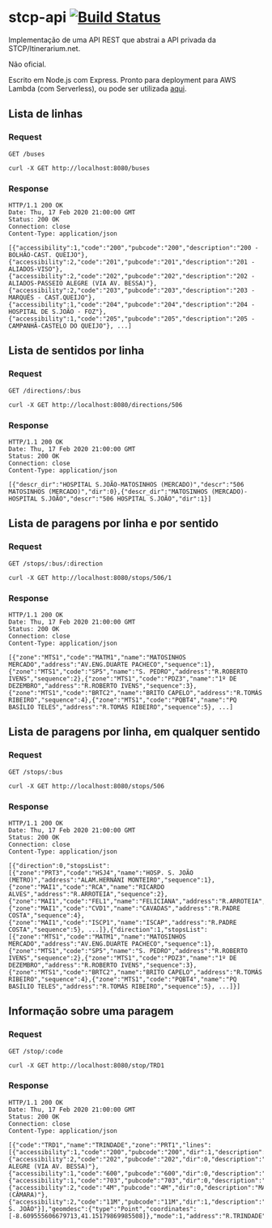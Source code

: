 # stcp-api [![Build Status](https://travis-ci.org/randrade23/stcp-api.svg?branch=master)](https://travis-ci.org/randrade23/stcp-api)

Implementação de uma API REST que abstrai a API privada da STCP/Itinerarium.net.

Não oficial.

Escrito em Node.js com Express. Pronto para deployment para AWS Lambda (com Serverless), ou pode ser utilizada [aqui](https://u0og7d9x62.execute-api.us-east-1.amazonaws.com/prod/).

## Lista de linhas

### Request

`GET /buses`

    curl -X GET http://localhost:8080/buses

### Response

    HTTP/1.1 200 OK
    Date: Thu, 17 Feb 2020 21:00:00 GMT
    Status: 200 OK
    Connection: close
    Content-Type: application/json

    [{"accessibility":1,"code":"200","pubcode":"200","description":"200 - BOLHÃO-CAST. QUEIJO"},{"accessibility":2,"code":"201","pubcode":"201","description":"201 - ALIADOS-VISO"},{"accessibility":2,"code":"202","pubcode":"202","description":"202 - ALIADOS-PASSEIO ALEGRE (VIA AV. BESSA)"},{"accessibility":2,"code":"203","pubcode":"203","description":"203 - MARQUÊS - CAST.QUEIJO"},{"accessibility":1,"code":"204","pubcode":"204","description":"204 - HOSPITAL DE S.JOÃO - FOZ"},{"accessibility":1,"code":"205","pubcode":"205","description":"205 - CAMPANHÃ-CASTELO DO QUEIJO"}, ...]

## Lista de sentidos por linha

### Request

`GET /directions/:bus`

    curl -X GET http://localhost:8080/directions/506

### Response

    HTTP/1.1 200 OK
    Date: Thu, 17 Feb 2020 21:00:00 GMT
    Status: 200 OK
    Connection: close
    Content-Type: application/json

    [{"descr_dir":"HOSPITAL S.JOÃO-MATOSINHOS (MERCADO)","descr":"506 MATOSINHOS (MERCADO)","dir":0},{"descr_dir":"MATOSINHOS (MERCADO)-HOSPITAL S.JOÃO","descr":"506 HOSPITAL S.JOÃO","dir":1}]

## Lista de paragens por linha e por sentido

### Request

`GET /stops/:bus/:direction`

    curl -X GET http://localhost:8080/stops/506/1

### Response

    HTTP/1.1 200 OK
    Date: Thu, 17 Feb 2020 21:00:00 GMT
    Status: 200 OK
    Connection: close
    Content-Type: application/json

    [{"zone":"MTS1","code":"MATM1","name":"MATOSINHOS MERCADO","address":"AV.ENG.DUARTE PACHECO","sequence":1},{"zone":"MTS1","code":"SP5","name":"S. PEDRO","address":"R.ROBERTO IVENS","sequence":2},{"zone":"MTS1","code":"PDZ3","name":"1º DE DEZEMBRO","address":"R.ROBERTO IVENS","sequence":3},{"zone":"MTS1","code":"BRTC2","name":"BRITO CAPELO","address":"R.TOMÁS RIBEIRO","sequence":4},{"zone":"MTS1","code":"PQBT4","name":"PQ BASÍLIO TELES","address":"R.TOMÁS RIBEIRO","sequence":5}, ...]

## Lista de paragens por linha, em qualquer sentido

### Request

`GET /stops/:bus`

    curl -X GET http://localhost:8080/stops/506

### Response

    HTTP/1.1 200 OK
    Date: Thu, 17 Feb 2020 21:00:00 GMT
    Status: 200 OK
    Connection: close
    Content-Type: application/json

    [{"direction":0,"stopsList":[{"zone":"PRT3","code":"HSJ4","name":"HOSP. S. JOÃO (METRO)","address":"ALAM.HERNÂNI MONTEIRO","sequence":1},{"zone":"MAI1","code":"RCA","name":"RICARDO ALVES","address":"R.ARROTEIA","sequence":2},{"zone":"MAI1","code":"FEL1","name":"FELICIANA","address":"R.ARROTEIA","sequence":3},{"zone":"MAI1","code":"CVD1","name":"CAVADAS","address":"R.PADRE COSTA","sequence":4},{"zone":"MAI1","code":"ISCP1","name":"ISCAP","address":"R.PADRE COSTA","sequence":5}, ...]},{"direction":1,"stopsList":[{"zone":"MTS1","code":"MATM1","name":"MATOSINHOS MERCADO","address":"AV.ENG.DUARTE PACHECO","sequence":1},{"zone":"MTS1","code":"SP5","name":"S. PEDRO","address":"R.ROBERTO IVENS","sequence":2},{"zone":"MTS1","code":"PDZ3","name":"1º DE DEZEMBRO","address":"R.ROBERTO IVENS","sequence":3},{"zone":"MTS1","code":"BRTC2","name":"BRITO CAPELO","address":"R.TOMÁS RIBEIRO","sequence":4},{"zone":"MTS1","code":"PQBT4","name":"PQ BASÍLIO TELES","address":"R.TOMÁS RIBEIRO","sequence":5}, ...]}]

## Informação sobre uma paragem

### Request

`GET /stop/:code`

    curl -X GET http://localhost:8080/stop/TRD1

### Response

    HTTP/1.1 200 OK
    Date: Thu, 17 Feb 2020 21:00:00 GMT
    Status: 200 OK
    Connection: close
    Content-Type: application/json

    [{"code":"TRD1","name":"TRINDADE","zone":"PRT1","lines":[{"accessibility":1,"code":"200","pubcode":"200","dir":1,"description":"BOLHÃO"},{"accessibility":2,"code":"202","pubcode":"202","dir":0,"description":"PASSEIO ALEGRE (VIA AV. BESSA)"},{"accessibility":1,"code":"600","pubcode":"600","dir":0,"description":"MAIA(BARCA)"},{"accessibility":1,"code":"703","pubcode":"703","dir":0,"description":"SONHOS"},{"accessibility":2,"code":"4M","pubcode":"4M","dir":0,"description":"MAIA (CÂMARA)"},{"accessibility":2,"code":"11M","pubcode":"11M","dir":1,"description":"HOSP. S. JOÃO"}],"geomdesc":{"type":"Point","coordinates":[-8.609555606679713,41.15179869985508]},"mode":1,"address":"R.TRINDADE"}]
